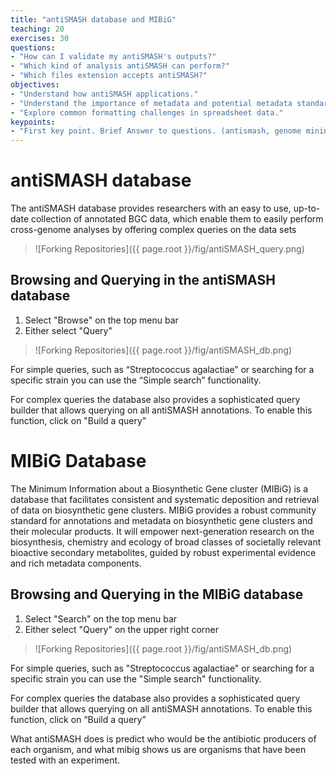 ```yaml
---
title: "antiSMASH database and MIBiG"
teaching: 20
exercises: 30
questions:
- "How can I validate my antiSMASH's outputs?"
- "Which kind of analysis antiSMASH can perform?"
- "Which files extension accepts antiSMASH?"
objectives:
- "Understand how antiSMASH applications."
- "Understand the importance of metadata and potential metadata standards."
- "Explore common formatting challenges in spreadsheet data."
keypoints:
- "First key point. Brief Answer to questions. (antismash, genome mining, secondary metabolism, bacteria, bioactive coumpounds)"
---
```


# antiSMASH database
The antiSMASH database provides researchers with an easy to use, up-to-date collection of annotated BGC data, which enable them to easily perform cross-genome analyses by offering complex queries on the data sets

> ![Forking Repositories]({{ page.root }}/fig/antiSMASH_query.png)

## Browsing and Querying in the antiSMASH database

1. Select "Browse" on the top menu bar 
2. Either select "Query"

> ![Forking Repositories]({{ page.root }}/fig/antiSMASH_db.png)

For simple queries, such as “Streptococcus agalactiae” or searching for a specific strain you can use the “Simple search”  functionality.

For complex queries the database also provides a sophisticated query builder that allows querying on all antiSMASH annotations. To enable this function, click on "Build a query"



# MIBiG Database
The Minimum Information about a Biosynthetic Gene cluster (MIBiG) is a database that facilitates consistent and systematic deposition and retrieval of data on biosynthetic gene clusters. MIBiG provides a robust community standard for annotations and metadata on biosynthetic gene clusters and their molecular products. It will empower next-generation research on the biosynthesis, chemistry and ecology of broad classes of societally relevant bioactive secondary metabolites, guided by robust experimental evidence and rich metadata components.

## Browsing and Querying in the MIBiG database

1. Select "Search" on the top menu bar 
2. Either select "Query" on the upper right corner

> ![Forking Repositories]({{ page.root }}/fig/antiSMASH_db.png)

For simple queries, such as "Streptococcus agalactiae" or searching for a specific strain you can use the "Simple search"  functionality.

For complex queries the database also provides a sophisticated query builder that allows querying on all antiSMASH annotations. To enable this function, click on “Build a query”


What antiSMASH does is predict who would be the antibiotic producers of each organism, and what mibig shows us are organisms that have been tested with an experiment.
